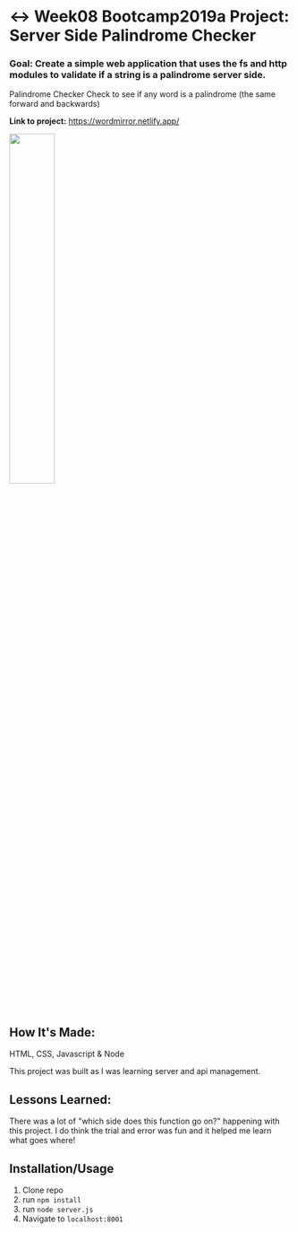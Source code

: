# ↔️ Week08 Bootcamp2019a Project: Server Side Palindrome Checker

### Goal: Create a simple web application that uses the fs and http modules to validate if a string is a palindrome server side.
Palindrome Checker
Check to see if any word is a palindrome (the same forward and backwards)

**Link to project:** 
https://wordmirror.netlify.app/


<img src="https://i.imgur.com/cZUZiqI.png" height="40%" width="40%">

## How It's Made:
HTML, CSS, Javascript & Node

This project was built as I was learning server and api management.

## Lessons Learned:
There was a lot of "which side does this function go on?" happening with this project. I do think the trial and error was fun and it helped me learn what goes where!


## Installation/Usage
1. Clone repo
2. run `npm install`
3. run `node server.js`
4. Navigate to `localhost:8001`
